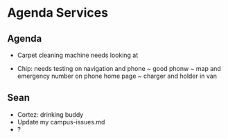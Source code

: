 # Agenda Services

## Agenda

* Carpet cleaning machine needs looking at

* Chip: needs testing on navigation and phone ~ good phonw ~ map and emergency number on phone home page ~ charger and holder in van

  

## Sean

* Cortez: drinking buddy
* Update my campus-issues.md
* ?